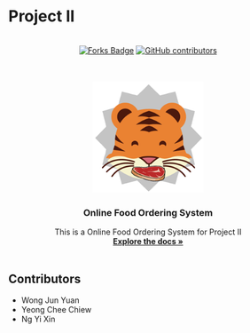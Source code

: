 # Project II
<br />
<div align="center">
  <a href="https://github.com/JYuan19/Project2/network/members"><img src="https://img.shields.io/github/forks/JYuan19/Project2" alt="Forks Badge"/></a>
  <a href="https://github.com/JYuan19/Project2/graphs/contributors"><img alt="GitHub contributors" src="https://img.shields.io/github/contributors/JYuan19/Project2?color=2b9348"></a>
</div>
<br />


<!-- PROJECT LOGO -->
<br />
<p align="center">
  <a href="https://github.com/JYuan19/Project2">
    <img src="image/logo 256x256.png" alt="Logo" width="200" height="200">
  </a>

  <h3 align="center">Online Food Ordering System</h3>

  <p align="center">
    This is a Online Food Ordering System for Project II
    <br />
    <a href="https://github.com/JYuan19/Project2"><strong>Explore the docs »</strong></a>
    <br />
    <br />
  </p>
</p>

## Contributors
  - Wong Jun Yuan
  - Yeong Chee Chiew
  - Ng Yi Xin

